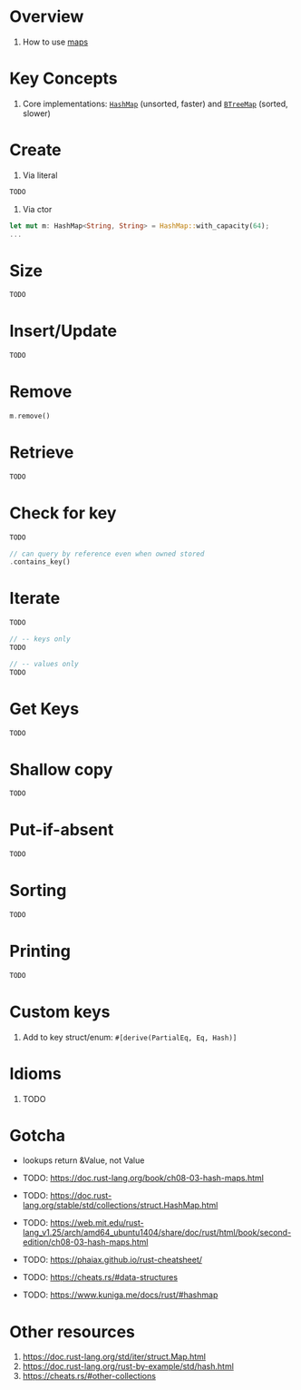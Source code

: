 # Overview
1. How to use [maps](https://doc.rust-lang.org/std/iter/struct.Map.html)


# Key Concepts
1. Core implementations: [`HashMap`](https://doc.rust-lang.org/std/collections/struct.HashMap.html) (unsorted, faster) and [`BTreeMap`](https://doc.rust-lang.org/std/collections/struct.BTreeMap.html) (sorted, slower)


# Create
1. Via literal
```rust
TODO
```

1. Via ctor
```rust
let mut m: HashMap<String, String> = HashMap::with_capacity(64);
...
```


# Size
```rust
TODO
```


# Insert/Update
```rust
TODO
```


# Remove
```rust
m.remove()
```

# Retrieve
```rust
TODO
```


# Check for key
```rust
TODO

// can query by reference even when owned stored
.contains_key()

```


# Iterate
```rust
TODO

// -- keys only
TODO

// -- values only
TODO
```


# Get Keys
```rust
TODO
```


# Shallow copy
```rust
TODO
```


# Put-if-absent
```rust
TODO
```


# Sorting
```rust
TODO
```


# Printing
```rust
TODO
```


# Custom keys
1. Add to key struct/enum: `#[derive(PartialEq, Eq, Hash)]`


# Idioms
1. TODO


# Gotcha
- lookups return &Value, not Value


- TODO: https://doc.rust-lang.org/book/ch08-03-hash-maps.html
- TODO: https://doc.rust-lang.org/stable/std/collections/struct.HashMap.html
- TODO: https://web.mit.edu/rust-lang_v1.25/arch/amd64_ubuntu1404/share/doc/rust/html/book/second-edition/ch08-03-hash-maps.html
- TODO: https://phaiax.github.io/rust-cheatsheet/
- TODO: https://cheats.rs/#data-structures
- TODO: https://www.kuniga.me/docs/rust/#hashmap


# Other resources
1. https://doc.rust-lang.org/std/iter/struct.Map.html
1. https://doc.rust-lang.org/rust-by-example/std/hash.html
1. https://cheats.rs/#other-collections
